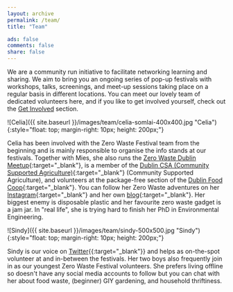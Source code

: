 ```yaml
---
layout: archive
permalink: /team/
title: "Team"

ads: false
comments: false
share: false
---
```


We are a community run initiative to facilitate networking learning and sharing. We aim to bring you an ongoing series of pop-up festivals with workshops, talks, screenings, and meet-up sessions taking place on a regular basis in different locations. You can meet our lovely team of dedicated volunteers here, and if you like to get involved yourself, check out the [Get Involved](/get-involved) section.

![Celia]({{ site.baseurl }}/images/team/celia-somlai-400x400.jpg "Celia"){:style="float: top; margin-right: 10px; height: 200px;"}

Celia has been involved with the Zero Waste Festival team from the beginning and is mainly responsible to organise the info stands at our festivals. Together with Mies, she also runs the [Zero Waste Dublin Meetup](https://www.meetup.com/Zero-waste-meetup-ireland/){:target="_blank"}, is a member of the [Dublin CSA (Community Supported Agriculture)](https://csadublin.wordpress.com/){:target="_blank"} (Community Supported Agriculture), and volunteers at the package-free section of the [Dublin Food Coop](https://twitter.com/dublinfoodcoop){:target="_blank"}. You can follow her Zero Waste adventures on her [Instagram](https://www.instagram.com/zerowaste.adventures/){:target="_blank"} and her own [blog](http://celiasomlai.com/){:target="_blank"}. Her biggest enemy is disposable plastic and her favourite zero waste gadget is a jam jar. In "real life", she is trying hard to finish her PhD in Environmental Engineering.



![Sindy]({{ site.baseurl }}/images/team/sindy-500x500.jpg "Sindy"){:style="float: top; margin-right: 10px; height: 200px;"}

Sindy is our voice on [Twitter](https://twitter.com/ZeroWasteFest){{:target="_blank"}} and helps as on-the-spot volunteer at and in-between the festivals. Her two boys also frequently join in as our youngest Zero Waste Festival volunteers. She prefers living offline so doesn't have any social media accounts to follow but you can chat with her about food waste, (beginner) GIY gardening, and household thriftiness. 